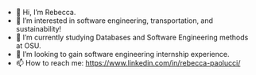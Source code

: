 - 👋 Hi, I’m Rebecca.
- 👀 I’m interested in software engineering, transportation, and sustainability!
- 🌱 I’m currently studying Databases and Software Engineering methods at OSU.
- 💞️ I’m looking to gain software engineering internship experience.
- 📫 How to reach me: https://www.linkedin.com/in/rebecca-paolucci/
<!---
repaolucci/repaolucci is a ✨ special ✨ repository because its `README.md` (this file) appears on your GitHub profile.
You can click the Preview link to take a look at your changes.
--->
